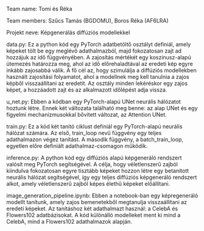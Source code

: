 Team name: Tomi és Réka

Team members: Szűcs Tamás (BGDOMU), Boros Réka (AF6LRA)

Projekt neve: Képgenerálás diffúziós modellekkel

data.py: Ez a python kód egy PyTorch adatbetöltő osztályt definiál, amely képeket tölt be egy meglévő adathalmazból, majd fokozatosan zajt ad hozzájuk az idő függvényében. 
A zajosítás mértékét egy koszinusz-alapú ütemezés határozza meg, ahol az idő előrehaladtával az eredeti kép egyre inkább zajosabbá válik. 
A fő cél az, hogy szimulálja a diffúziós modellekben használt zajosítási folyamatot, ahol a modellnek meg kell tanulnia a zajos képből visszaállítani az eredetit.
Az osztály minden lekéréskor egy zajos képet, a hozzáadott zajt és az alkalmazott időlépést adja vissza.

u_net.py: Ebben a kódban egy PyTorch-alapú UNet neurális hálózatot hoztunk létre. 
Ennek két változata található meg benne: az alap UNet és egy figyelmi mechanizmusokkal bővített változat, az Attention UNet.

train.py: Ez a kód két tanító ciklust definiál egy PyTorch-alapú neurális hálózat számára. Az első, train_loop nevű függvény egy teljes adathalmazon végez tanítást.
A második függvény, a batch_train_loop, egyetlen előre definiált adathalmaz-csomagon működik.

inference.py: A python kód egy diffúziós alapú képgeneráló rendszert valósít meg PyTorch segítségével. 
A célja, hogy véletlenszerű zajból kiindulva fokozatosan egyre tisztább képeket hozzon létre egy betanított neurális hálózat segítségével, 
így egy teljes diffúziós képgeneráló rendszert alkot, amely véletlenszerű zajból képes élethű képeket előállítani.

image_generation_pipeline.ipynb: Ebben a notebook-ban egy képregeneráló modellt tanítunk, amely zajos bemenetekből megtanulja visszaállítani az eredeti képeket.
Az tanításhoz két adathalmazt használ: a CelebA és Flowers102 adatbázisokat. A kód különálló modelleket ment ki mind a CelebA, mind a Flowers102 adathalmazok alapján.
